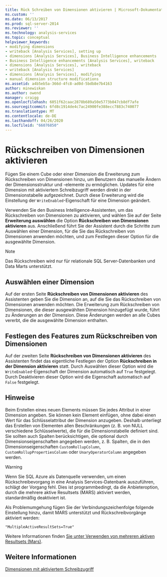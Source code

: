 ```yaml
---
title: Rück Schreiben von Dimensionen aktivieren | Microsoft-Dokumentation
ms.custom: ''
ms.date: 06/13/2017
ms.prod: sql-server-2014
ms.reviewer: ''
ms.technology: analysis-services
ms.topic: conceptual
helpviewer_keywords:
- modifying dimensions
- writeback [Analysis Services], setting up
- dimensions [Analysis Services], Business Intelligence enhancements
- Business Intelligence enhancements [Analysis Services], writeback
- dimensions [Analysis Services], writeback
- writeback [Analysis Services]
- dimensions [Analysis Services], modifying
- manual dimension structure modifications
ms.assetid: a4b5eb5a-366d-4fc8-ad0d-5bdb8e7b4163
author: minewiskan
ms.author: owend
manager: craigg
ms.openlocfilehash: 6051f62caac2878b689a50e5773b047cb8df7afe
ms.sourcegitcommit: 6fd8c1914de4c7ac24900fe388ecc7883c740077
ms.translationtype: MT
ms.contentlocale: de-DE
ms.lasthandoff: 04/26/2020
ms.locfileid: "66076850"
---
```

# <a name="enable-dimension-writeback"></a>Rückschreiben von Dimensionen aktivieren
  Fügen Sie einem Cube oder einer Dimension die Erweiterung zum Rückschreiben von Dimensionen hinzu, um Benutzern das manuelle Ändern der Dimensionsstruktur und -elemente zu ermöglichen. Updates für eine Dimension mit aktiviertem Schreibzugriff werden direkt in der Dimensionstabelle aufgezeichnet. Durch diese Erweiterung wird die Einstellung der `WriteEnabled`-Eigenschaft für eine Dimension geändert.  
  
 Verwenden Sie den Business Intelligence-Assistenten, um das Rückschreiben von Dimensionen zu aktivieren, und wählen Sie auf der Seite **Erweiterung auswählen** die Option **Rückschreiben von Dimensionen aktivieren** aus. Anschließend führt Sie der Assistent durch die Schritte zum Auswählen einer Dimension, für die Sie das Rückschreiben von Dimensionen anwenden möchten, und zum Festlegen dieser Option für die ausgewählte Dimension.  
  
> [!NOTE]  
>  Das Rückschreiben wird nur für relationale SQL Server-Datenbanken und Data Marts unterstützt.  
  
## <a name="selecting-a-dimension"></a>Auswählen einer Dimension  
 Auf der ersten Seite **Rückschreiben von Dimensionen aktivieren** des Assistenten geben Sie die Dimension an, auf die Sie das Rückschreiben von Dimensionen anwenden möchten. Die Erweiterung zum Rückschreiben von Dimensionen, die dieser ausgewählten Dimension hinzugefügt wurde, führt zu Änderungen an der Dimension. Diese Änderungen werden an alle Cubes vererbt, die die ausgewählte Dimension enthalten.  
  
## <a name="setting-dimension-writeback-capability"></a>Festlegen des Features zum Rückschreiben von Dimensionen  
 Auf der zweiten Seite **Rückschreiben von Dimensionen aktivieren** des Assistenten findet das eigentliche Festlegen der Option **Rückschreiben in der Dimension aktivieren** statt. Durch Auswählen dieser Option wird die `WriteEnabled`-Eigenschaft der Dimension automatisch auf `True` festgelegt. Durch Deaktivieren dieser Option wird die Eigenschaft automatisch auf `False` festgelegt.  
  
## <a name="remarks"></a>Hinweise  
 Beim Erstellen eines neuen Elements müssen Sie jedes Attribut in einer Dimension angeben. Sie können kein Element einfügen, ohne dabei einen Wert für das Schlüsselattribut der Dimension anzugeben. Deshalb unterliegt das Erstellen von Elementen allen Beschränkungen (z.&#160;B. von NULL verschiedene Schlüsselwerte), die für die Dimensionstabelle definiert sind. Sie sollten auch Spalten berücksichtigen, die optional durch Dimensionseigenschaften angegeben werden, z. B. Spalten, die in den Dimensionseigenschaften `CustomRollupColumn`, `CustomRollupPropertiesColumn` oder `UnaryOperatorColumn` angegeben werden.  
  
> [!WARNING]  
>  Wenn Sie SQL Azure als Datenquelle verwenden, um einen Rückschreibevorgang in eine Analysis Services-Datenbank auszuführen, schlägt der Vorgang fehl. Dies ist programmbedingt, da die Anbieteroption, durch die mehrere aktive Resultsets (MARS) aktiviert werden, standardmäßig deaktiviert ist.  
>   
>  Als Problemumgehung fügen Sie der Verbindungszeichenfolge folgende Einstellung hinzu, damit MARS unterstützt und Rückschreibvorgänge aktiviert werden:  
>   
>  `"MultipleActiveResultSets=True"`  
>   
>  Weitere Informationen finden [Sie unter Verwenden von mehreren aktiven Resultsets &#40;Mars&#41;](../../relational-databases/native-client/features/using-multiple-active-result-sets-mars.md).  
  
## <a name="see-also"></a>Weitere Informationen  
 [Dimensionen mit aktiviertem Schreibzugriff](../multidimensional-models-olap-logical-dimension-objects/write-enabled-dimensions.md)  
  
  
